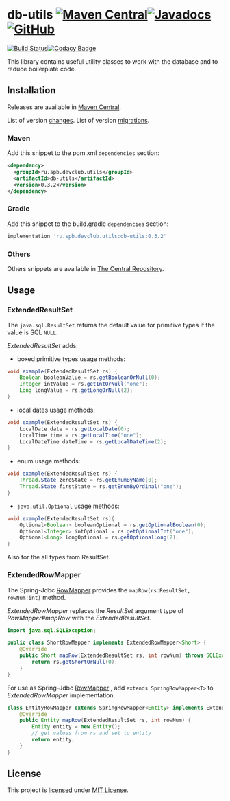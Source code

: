 # db-utils [![Maven Central](https://img.shields.io/maven-central/v/ru.spb.devclub.utils/db-utils)](https://search.maven.org/artifact/ru.spb.devclub.utils/db-utils/0.3.2/jar)[![Javadocs](https://www.javadoc.io/badge/ru.spb.devclub.utils/db-utils.svg)](https://www.javadoc.io/doc/ru.spb.devclub.utils/db-utils/0.3.2)[![GitHub](https://img.shields.io/github/license/devclubspb/db-utils?style=flat&&color=informational)](LICENSE)

[![Build Status](https://travis-ci.com/devclubspb/db-utils.svg?branch=master)](https://travis-ci.com/devclubspb/db-utils)[![Codacy Badge](https://api.codacy.com/project/badge/Grade/cf3eeffef5864b09aa9f29ca7c4cd8b9)](https://www.codacy.com/manual/alexengrig/db-utils?utm_source=github.com&amp;utm_medium=referral&amp;utm_content=devclubspb/db-utils&amp;utm_campaign=Badge_Grade)

This library contains useful utility classes to work with the database and to reduce boilerplate code.

## Installation

Releases are available in [Maven Central](https://repo1.maven.org/maven2/ru/spb/devclub/utils/db-utils/).

List of version [changes](CHANGES.md). 
List of version [migrations](MIGRATION.md).

### Maven

Add this snippet to the pom.xml `dependencies` section:

```xml
<dependency>
  <groupId>ru.spb.devclub.utils</groupId>
  <artifactId>db-utils</artifactId>
  <version>0.3.2</version>
</dependency>
```

### Gradle

Add this snippet to the build.gradle `dependencies` section:

```groovy
implementation 'ru.spb.devclub.utils:db-utils:0.3.2'
```

### Others

Others snippets are available in [The Central Repository](https://search.maven.org/artifact/ru.spb.devclub.utils/db-utils/0.3.2/jar).

## Usage

### ExtendedResultSet

The `java.sql.ResultSet` returns the default value for primitive types if the value is SQL `NULL`.

_ExtendedResultSet_ adds:

- boxed primitive types usage methods:

```java
void example(ExtendedResultSet rs) {
    Boolean booleanValue = rs.getBooleanOrNull(0);
    Integer intValue = rs.getIntOrNull("one");
    Long longValue = rs.getLongOrNull(2);
}
```

- local dates usage methods:

```java
void example(ExtendedResultSet rs) {
    LocalDate date = rs.getLocalDate(0);
    LocalTime time = rs.getLocalTime("one");
    LocalDateTime dateTime = rs.getLocalDateTime(2);
}
```

- enum usage methods:

```java
void example(ExtendedResultSet rs) {
    Thread.State zeroState = rs.getEnumByName(0);
    Thread.State firstState = rs.getEnumByOrdinal("one");
}
```

- `java.util.Optional` usage methods:

```java
void example(ExtendedResultSet rs){
    Optional<Boolean> booleanOptional = rs.getOptionalBoolean(0);
    Optional<Integer> intOptional = rs.getOptionalInt("one");
    Optional<Long> longOptional = rs.getOptionalLong(2);
}
```

Also for the all types from ResultSet.

### ExtendedRowMapper

The Spring-Jdbc 
[RowMapper](https://docs.spring.io/spring-framework/docs/current/javadoc-api/org/springframework/jdbc/core/RowMapper.html)
provides the `mapRow(rs:ResultSet, rowNum:int)` method.

_ExtendedRowMapper_ replaces the _ResultSet_ argument type of _RowMapper#mapRow_ with the _ExtendedResultSet_.

```java
import java.sql.SQLException;

public class ShortRowMapper implements ExtendedRowMapper<Short> {
    @Override
    public Short mapRow(ExtendedResultSet rs, int rowNum) throws SQLException {
        return rs.getShortOrNull(0);
    }
}
```

For use as Spring-Jdbc 
[RowMapper](https://docs.spring.io/spring-framework/docs/current/javadoc-api/org/springframework/jdbc/core/RowMapper.html)
, add `extends SpringRowMapper<T>` to _ExtendedRowMapper_ implementation.

```java
class EntityRowMapper extends SpringRowMapper<Entity> implements ExtendedRowMapper<Entity> {
    @Override
    public Entity mapRow(ExtendedResultSet rs, int rowNum) {
        Entity entity = new Entity();
        // get values from rs and set to entity
        return entity;
    }
}
```

## License

This project is [licensed](LICENSE) under [MIT License](https://opensource.org/licenses/MIT).
